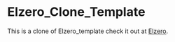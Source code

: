 # Elzero_Clone_Template
This is  a clone of Elzero_template 
check it out at [Elzero](https://elzerowebschool.github.io/HTML_And_CSS_Template_Three/).
